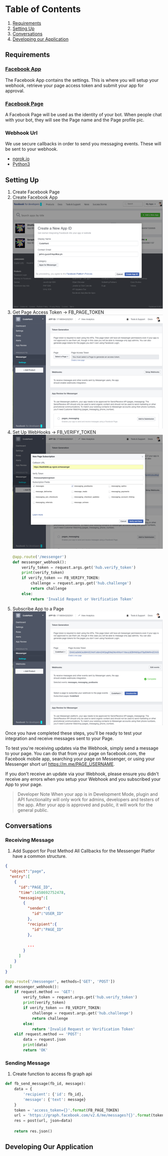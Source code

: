# Table of Contents
1. [Requirements](#requirements)
1. [Setting Up](#setting-up)
1. [Conversations](#conversations)
1. [Developing our Application](#developing-our-application)


## Requirements

### [Facebook App](https://developers.facebook.com/apps/)
The Facebook App contains the settings. This is where you will setup your webhook, retrieve your page access token and submit your app for approval.


### [Facebook Page](https://www.facebook.com/pages/create/)
A Facebook Page will be used as the identity of your bot. When people chat with your bot, they will see the Page name and the Page profile pic.

### Webhook Url
We use secure callbacks in order to send you messaging events. These will be sent to your webhook.
- [ngrok.io](https://ngrok.com/download)
- [Python3](https://www.python.org/downloads/)

## Setting Up
1. Create Facebook Page
1. Create Facebook App
![Create Facebook App](etc/fb_app_1.png)
1. Get Page Access Token -> FB_PAGE_TOKEN
![Set Up Webhooks](etc/fb_app_2.png)
1. Set Up WebHooks -> FB_VERIFY_TOKEN
![Set Up Webhooks](etc/fb_app_3.png)
    ```python
    @app.route('/messenger')
    def messenger_webhook():
        verify_token = request.args.get('hub.verify_token')
        print(verify_token)
        if verify_token == FB_VERIFY_TOKEN:
            challenge = request.args.get('hub.challenge')
            return challenge
        else:
            return 'Invalid Request or Verification Token'
    ```
1. Subscribe App to a Page
![Set Up Webhooks](etc/fb_app_4.png)

Once you have completed these steps, you'll be ready to test your integration and receive messages sent to your Page.

To test you're receiving updates via the Webhook, simply send a message to your page. You can do that from your page on facebook.com, the Facebook mobile app, searching your page on Messenger, or using your Messenger short url https://m.me/PAGE_USERNAME.

If you don't receive an update via your Webhook, please ensure you didn't receive any errors when you setup your Webhook and you subscribed your App to your page.

> Developer Note
> When your app is in Development Mode, plugin and API functionality will only work for admins, developers and testers of the app. After your app is approved and public, it will work for the general public.


## Conversations

### Receiving Message
1. Add Support for Post Method
All Callbacks for the Messenger Platfor have a common structure.
```json
{
  "object":"page",
  "entry":[
    {
      "id":"PAGE_ID",
      "time":1458692752478,
      "messaging":[
        {
          "sender":{
            "id":"USER_ID"
          },
          "recipient":{
            "id":"PAGE_ID"
          },

          ...
        }
      ]
    }
  ]
}
```
```python
@app.route('/messenger', methods=['GET', 'POST'])
def messenger_webhook():
    if request.method == 'GET':
        verify_token = request.args.get('hub.verify_token')
        print(verify_token)
        if verify_token == FB_VERIFY_TOKEN:
            challenge = request.args.get('hub.challenge')
            return challenge
        else:
            return 'Invalid Request or Verification Token'
    elif request.method == 'POST':
        data = request.json
        print(data)
        return 'OK'
```


### Sending Message
1. Create function to access fb graph api
```python
def fb_send_message(fb_id, message):
    data = {
        'recipient': {'id': fb_id},
        'message': {'text': message}
    }
    token = 'access_token={}'.format(FB_PAGE_TOKEN)
    url = 'https://graph.facebook.com/v2.6/me/messages?{}'.format(token)
    res = post(url, json=data)

    return res.json()
```


## Developing Our Application